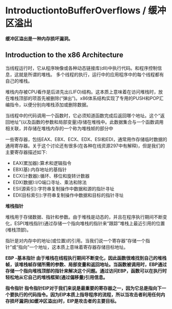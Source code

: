 # IntroductiontoBufferOverflows / 缓冲区溢出

**缓冲区溢出是一种内存损坏漏洞。**

## Introduction to the x86 Architecture

当线程运行时，它从程序映像或各种动态链接库(dll)中执行代码。和程序控制信息，这就是所谓的堆栈。
多个线程的执行，运行中的应用程序中的每个线程都有自己的堆栈。

堆栈内存被CPU看作是后进先出(LIFO)结构。这本质上意味着在访问堆栈时，放在堆栈顶部的项首先被删除(“弹出”)。x86体系结构实现了专用的PUSH和POP汇编指令，以便分别向堆栈添加或删除数据。

当线程中的代码调用一个函数时，它必须知道函数完成后返回哪个地址。这个“返回地址”(以及函数的参数和局部变量)存储在堆栈中。此数据集合与一个函数调用相关联，并存储在堆栈内存的一个称为堆栈帧的部分中

一些寄存器，包括EAX、EBX、ECX、EDX、ESI和EDI，通常用作存储临时数据的通用寄存器。关于这个讨论还有很多(在各种在线资源297中有解释)，但是我们的主要寄存器描述如下:

* EAX(累加器):算术和逻辑指令
* EBX(基):内存地址的基指针
* ECX(计数器):循环、移位和旋转计数器
* EDX(数据):I/O端口寻址、乘法和除法
* ESI(源索引):字符串复制操作中数据和源的指针寻址
* EDI(目标索引):字符串复制操作中数据和目标的指针寻址

**堆栈指针** 

堆栈用于存储数据、指针和参数。由于堆栈是动态的，并且在程序执行期间不断变化，ESP(堆栈指针)通过存储一个指向堆栈的指针来“跟踪”堆栈上最近引用的位置(堆栈顶部)。

指针是对内存中的地址(或位置)的引用。当我们说一个寄存器“存储一个指针”或“指向”一个地址，这本质上意味着寄存器存储目标地址。

**EBP -基本指针
由于堆栈在线程执行期间不断变化，因此函数很难找到自己的堆栈帧，该堆栈帧存储所需的参数、局部变量和返回地址。当函数被调用时，EBP通过存储一个指向堆栈顶部的指针来解决这个问题。通过访问EBP，函数可以在执行时轻松地从它自己的堆栈框架(通过偏移量)引用信息。**

**指令指针
指令指针EIP对于我们来说是最重要的寄存器之一，因为它总是指向下一个要执行的代码指令。因为EIP本质上指导程序的流程，所以当攻击者利用任何内存损坏漏洞(如缓冲区溢出)时，EIP是攻击者的主要目标。**


